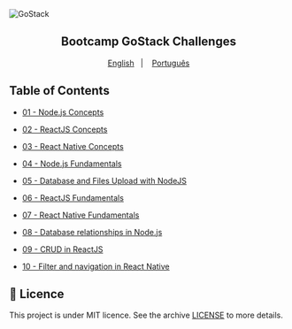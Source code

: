 <img alt="GoStack" src="https://storage.googleapis.com/golden-wind/bootcamp-gostack/header-desafios.png" />
<h2 align="center">
  Bootcamp GoStack Challenges
</h2>

<p align="center">
  <a href="README.en.md">English</a>&nbsp;&nbsp;&nbsp;|&nbsp;&nbsp;&nbsp;
  <a href="README.md">Português</a>
</p>

## Table of Contents

- [01 - Node.js Concepts](https://github.com/reginaldobrz/GoStack-Desafios-Atividades/tree/master/desafio-conceitosNodeJS)
- [02 - ReactJS Concepts](https://github.com/reginaldobrz/GoStack-Desafios-Atividades/tree/master/desafio-conceitosReactJS)
- [03 - React Native Concepts](https://github.com/reginaldobrz/GoStack-Desafios-Atividades/tree/master/desafio-conceitosReactNative)
- [04 - Node.js Fundamentals](https://github.com/reginaldobrz/GoStack-Desafios-Atividades/tree/master/desafio-fundamentosNodeJS)
- [05 - Database and Files Upload with NodeJS](https://github.com/reginaldobrz/GoStack-Desafios-Atividades/tree/master/desafio-databaseUpload)
- [06 - ReactJS Fundamentals](https://github.com/reginaldobrz/GoStack-Desafios-Atividades/tree/master/desafio-fundamentosReactjs)
- [07 - React Native Fundamentals](https://github.com/reginaldobrz/GoStack-Desafios-Atividades/tree/master/Fundamentos-React-Native)
- [08 - Database relationships in Node.js](https://github.com/reginaldobrz/GoStack-Desafios-Atividades/tree/master/Desafio-Database%20relations)
- [09 - CRUD in ReactJS](https://github.com/reginaldobrz/GoStack-Desafios-Atividades/tree/master/desafio-%20GoRestaurantWeb)

- [10 - Filter and navigation in React Native]()

## :memo: Licence

This project is under MIT licence. See the archive [LICENSE](LICENSE) to more details.
